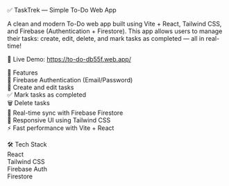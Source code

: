 ✅ TaskTrek — Simple To-Do Web App  

 A clean and modern To-Do web app built using Vite + React, Tailwind CSS, and Firebase (Authentication + Firestore). This app allows users to manage their tasks: create, edit, delete, and mark tasks as completed — all in real-time!

🔗 Live Demo: https://to-do-db55f.web.app/

🌟 Features  
🔐 Firebase Authentication (Email/Password)  
📝 Create and edit tasks  
✅ Mark tasks as completed  
🗑️ Delete tasks  
📡 Real-time sync with Firebase Firestore  
🎨 Responsive UI using Tailwind CSS  
⚡ Fast performance with Vite + React  


🛠️ Tech Stack  
React  
Tailwind CSS  
Firebase Auth  
Firestore

